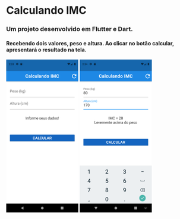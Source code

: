# Calculando IMC

### Um projeto desenvolvido em Flutter e Dart.

#### Recebendo dois valores, peso e altura. Ao clicar no botão calcular, apresentará o resultado na tela.

<img src="img\tela_inicial.png" style="zoom:40%;" />


<img src="img\apresentando_resultado.png" style="zoom:40%;" />
